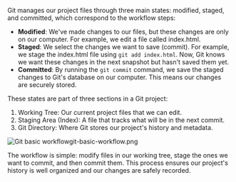 Git manages our project files through three main states: modified, staged, and committed, which correspond to the workflow steps:

- **Modified**: We've made changes to our files, but these changes are only on our computer. For example, we edit a file called index.html.
- **Staged**: We select the changes we want to save (commit). For example, we stage the index.html file using `git add index.html`. Now, Git knows we want these changes in the next snapshot but hasn't saved them yet.
- **Committed**: By running the `git commit` command, we save the staged changes to Git's database on our computer. This means our changes are securely stored.

These states are part of three sections in a Git project:

1. Working Tree: Our current project files that we can edit.
2. Staging Area (Index): A file that tracks what will be in the next commit.
3. Git Directory: Where Git stores our project's history and metadata.

<image alt="Git basic workflow">git-basic-workflow.png</image>

The workflow is simple: modify files in our working tree, stage the ones we want to commit, and then commit them. This process ensures our project's history is well organized and our changes are safely recorded.
